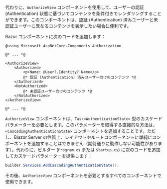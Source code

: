 代わりに、`AuthorizeView` コンポーネントを使用して、ユーザーの認証 (Authentication) 状態に基づいてコンテンツを条件付きでレンダリングすることができます。このコンポーネントは、認証 (Authentication) 済みユーザーと未認証ユーザーに異なるコンテンツを表示したい場合に便利です。

Razor コンポーネントに次のコードを追加します：

```cshtml title="Components/Pages/Index.razor"
@using Microsoft.AspNetCore.Components.Authorization

@* ... *@

<AuthorizeView>
    <Authorized>
        <p>Name: @User?.Identity?.Name</p>
        @* 認証 (Authentication) 済みユーザー向けのコンテンツ *@
    </Authorized>
    <NotAuthorized>
        @* 未認証ユーザー向けのコンテンツ *@
    </NotAuthorized>
</AuthorizeView>

@* ... *@
```

`AuthorizeView` コンポーネントは、`Task<AuthenticationState>` 型のカスケードパラメーターを必要とします。このパラメーターを取得する直接的な方法は、`<CascadingAuthenticationState>` コンポーネントを追加することです。ただし、Blazor Server の性質上、レイアウトやルートコンポーネントに単純にコンポーネントを追加することはできません（期待通りに動作しない可能性があります）。代わりに、ビルダー (`Program.cs` または `Startup.cs`) に次のコードを追加してカスケードパラメーターを提供します：

```csharp title="Program.cs"
builder.Services.AddCascadingAuthenticationState();
```

その後、`AuthorizeView` コンポーネントを必要とするすべてのコンポーネントで使用できます。
